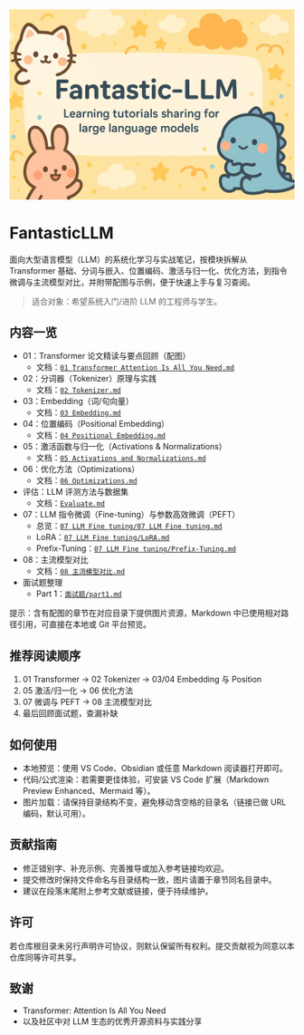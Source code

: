 <img src="./images/llm.png" alt="image-20250903155120791" style="zoom:50%;" />

# FantasticLLM

面向大型语言模型（LLM）的系统化学习与实战笔记，按模块拆解从 Transformer 基础、分词与嵌入、位置编码、激活与归一化、优化方法，到指令微调与主流模型对比，并附带配图与示例，便于快速上手与复习查阅。

> 适合对象：希望系统入门/进阶 LLM 的工程师与学生。

## 内容一览

- 01：Transformer 论文精读与要点回顾（配图）
  - 文档：[`01 Transformer Attention Is All You Need.md`](./01%20Transformer%20Attention%20Is%20All%20You%20Need.md)
- 02：分词器（Tokenizer）原理与实践
  - 文档：[`02 Tokenizer.md`](02%20Tokenizer.md)
- 03：Embedding（词/句向量）
  - 文档：[`03 Embedding.md`](03%20Embedding.md)
- 04：位置编码（Positional Embedding）
  - 文档：[`04 Positional Embedding.md`](04%20Positional%20Embedding.md)
- 05：激活函数与归一化（Activations & Normalizations）
  - 文档：[`05 Activations and Normalizations.md`](05%20Activations%20and%20Normalizations.md)
- 06：优化方法（Optimizations）
  - 文档：[`06 Optimizations.md`](06%20Optimizations.md)
- 评估：LLM 评测方法与数据集
  - 文档：[`Evaluate.md`](./Evaluate.md)
- 07：LLM 指令微调（Fine-tuning）与参数高效微调（PEFT）
  - 总览：[`07 LLM Fine tuning/07 LLM Fine tuning.md`](07%20LLM%20Fine%20tuning/07%20LLM%20Fine%20tuning.md)
  - LoRA：[`07 LLM Fine tuning/LoRA.md`](07%20LLM%20Fine%20tuning/LoRA.md)
  - Prefix-Tuning：[`07 LLM Fine tuning/Prefix-Tuning.md`](07%20LLM%20Fine%20tuning/Prefix-Tuning.md)
- 08：主流模型对比
  - 文档：[`08 主流模型对比.md`](08%20主流模型对比.md)
- 面试题整理
  - Part 1：[`面试题/part1.md`](面试题/part1.md)

提示：含有配图的章节在对应目录下提供图片资源，Markdown 中已使用相对路径引用，可直接在本地或 Git 平台预览。

## 推荐阅读顺序

1) 01 Transformer → 02 Tokenizer → 03/04 Embedding 与 Position
2) 05 激活/归一化 → 06 优化方法
3) 07 微调与 PEFT → 08 主流模型对比
4) 最后回顾面试题，查漏补缺

## 如何使用

- 本地预览：使用 VS Code、Obsidian 或任意 Markdown 阅读器打开即可。
- 代码/公式渲染：若需要更佳体验，可安装 VS Code 扩展（Markdown Preview Enhanced、Mermaid 等）。
- 图片加载：请保持目录结构不变，避免移动含空格的目录名（链接已做 URL 编码，默认可用）。

## 贡献指南

- 修正错别字、补充示例、完善推导或加入参考链接均欢迎。
- 提交修改时保持文件命名与目录结构一致，图片请置于章节同名目录中。
- 建议在段落末尾附上参考文献或链接，便于持续维护。

## 许可

若仓库根目录未另行声明许可协议，则默认保留所有权利。提交贡献视为同意以本仓库同等许可共享。

## 致谢

- Transformer: Attention Is All You Need
- 以及社区中对 LLM 生态的优秀开源资料与实践分享
